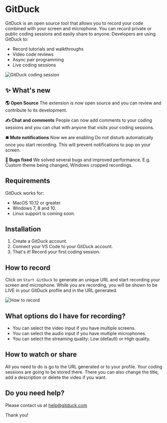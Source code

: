 # GitDuck

GitDuck is an open source tool that allows you to record your code combined with your screen and microphone. You can record private or public coding sessions and easily share to anyone. Developers are using GitDuck to:

* Record tutorials and walkthroughs
* Video code reviews
* Async pair programming
* Live coding sessions

![GitDuck coding session](https://storage.googleapis.com/gitduck/img/gitduck-preview-watch.gif)



## ✨ What's new 

**🌎 Open Source**
The extension is now open source and you can review and contribute to its development.

**✍️ Chat and comments**
People can now add comments to your coding sessions and you can chat with anyone that visits your coding sessions. 

**🛎 Mute notifications**
Now we are enabling Do not disturb automatically once you start recording. This will prevent notifications to pop on your screen.

**🐛 Bugs fixed**
We solved several bugs and improved performance. E.g. Custom theme being changed, Windows cropped recordings.


## Requirements

GitDuck works for: 
* MacOS 10.12 or greater.
* Windows 7, 8 and 10.
* Linux support is coming soon.



## Installation

1. Create a GitDuck account.
2. Connect your VS Code to your GitDuck account.
3. That's it! Record your first coding session.



## How to record

Click on `Start GitDuck` to generate an unique URL and start recording your screen and microphone. While you are recording, you will be shown to be LIVE in your GitDuck profile and in the URL generated.

![How to record](https://storage.googleapis.com/gitduck/img/gitduck-start.gif)



## What options do I have for recording?

* You can select the video input if you have multiple screens.
* You can select the audio input if you have multiple microphones.
* You can select the streaming quality: Low (default) or High quality.



## How to watch or share

All you need to do is go to the URL generated or to your profile. Your coding sessions are going to be stored there.
There you can also change the title, add a description or delete the video if you want.



## Do you need help?

Please contact us at help@gitduck.com

Thank you!

